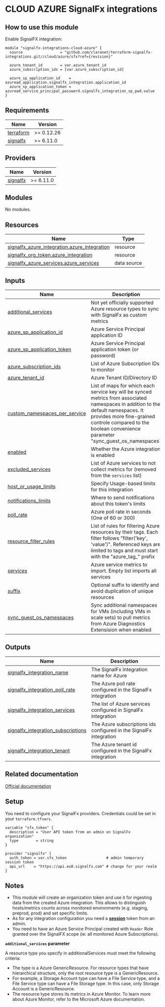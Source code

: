 # CLOUD AZURE SignalFx integrations

## How to use this module

Enable SignalFX integration:

```hcl
module "signalfx-integrations-cloud-azure" {
  source                 = "github.com/claranet/terraform-signalfx-integrations.git//cloud/azure/sfx?ref={revision}"

  azure_tenant_id        = var.azure_tenant_id
  azure_subscription_ids = [var.azure_subscription_id]

  azure_sp_application_id    = azuread_application.signalfx_integration.application_id
  azure_sp_application_token = azuread_service_principal_password.signalfx_integration_sp_pwd.value
}
```

<!-- BEGIN_TF_DOCS -->
## Requirements

| Name | Version |
|------|---------|
| <a name="requirement_terraform"></a> [terraform](#requirement\_terraform) | >= 0.12.26 |
| <a name="requirement_signalfx"></a> [signalfx](#requirement\_signalfx) | >= 6.11.0 |

## Providers

| Name | Version |
|------|---------|
| <a name="provider_signalfx"></a> [signalfx](#provider\_signalfx) | >= 6.11.0 |

## Modules

No modules.

## Resources

| Name | Type |
|------|------|
| [signalfx_azure_integration.azure_integration](https://registry.terraform.io/providers/splunk-terraform/signalfx/latest/docs/resources/azure_integration) | resource |
| [signalfx_org_token.azure_integration](https://registry.terraform.io/providers/splunk-terraform/signalfx/latest/docs/resources/org_token) | resource |
| [signalfx_azure_services.azure_services](https://registry.terraform.io/providers/splunk-terraform/signalfx/latest/docs/data-sources/azure_services) | data source |

## Inputs

| Name | Description | Type | Default | Required |
|------|-------------|------|---------|:--------:|
| <a name="input_additional_services"></a> [additional\_services](#input\_additional\_services) | Not yet officially supported Azure resource types to sync with SignalFx as custom metrics | `list(string)` | `null` | no |
| <a name="input_azure_sp_application_id"></a> [azure\_sp\_application\_id](#input\_azure\_sp\_application\_id) | Azure Service Principal application ID | `string` | n/a | yes |
| <a name="input_azure_sp_application_token"></a> [azure\_sp\_application\_token](#input\_azure\_sp\_application\_token) | Azure Service Principal application token (or password) | `string` | n/a | yes |
| <a name="input_azure_subscription_ids"></a> [azure\_subscription\_ids](#input\_azure\_subscription\_ids) | List of Azure Subscription IDs to monitor | `list(string)` | n/a | yes |
| <a name="input_azure_tenant_id"></a> [azure\_tenant\_id](#input\_azure\_tenant\_id) | Azure Tenant ID/Directory ID | `string` | n/a | yes |
| <a name="input_custom_namespaces_per_service"></a> [custom\_namespaces\_per\_service](#input\_custom\_namespaces\_per\_service) | List of maps for which each service key will be synced metrics from associated namespaces in addition to the default namespaces. It provides more fine-grained controle compared to the boolean convenience parameter "sync\_guest\_os\_namespaces" | <pre>list(object({<br>    service    = string<br>    namespaces = list(string)<br>  }))</pre> | `null` | no |
| <a name="input_enabled"></a> [enabled](#input\_enabled) | Whether the Azure integration is enabled | `bool` | `true` | no |
| <a name="input_excluded_services"></a> [excluded\_services](#input\_excluded\_services) | List of Azure services to not collect metrics for (removed from the `services` list) | `list(string)` | `[]` | no |
| <a name="input_host_or_usage_limits"></a> [host\_or\_usage\_limits](#input\_host\_or\_usage\_limits) | Specify Usage-based limits for this integration | `map(number)` | `null` | no |
| <a name="input_notifications_limits"></a> [notifications\_limits](#input\_notifications\_limits) | Where to send notifications about this token's limits | `list(string)` | `null` | no |
| <a name="input_poll_rate"></a> [poll\_rate](#input\_poll\_rate) | Azure poll rate in seconds (One of 60 or 300) | `number` | `300` | no |
| <a name="input_resource_filter_rules"></a> [resource\_filter\_rules](#input\_resource\_filter\_rules) | List of rules for filtering Azure resources by their tags. Each filter follows "filter('key', 'value')". Referenced keys are limited to tags and must start with the "azure\_tag\_" prefix | <pre>list(object({<br>    filter = object({<br>      source = string<br>    })<br>  }))</pre> | `null` | no |
| <a name="input_services"></a> [services](#input\_services) | Azure service metrics to import. Empty list imports all services | `list(string)` | `[]` | no |
| <a name="input_suffix"></a> [suffix](#input\_suffix) | Optional suffix to identify and avoid duplication of unique resources | `string` | `""` | no |
| <a name="input_sync_guest_os_namespaces"></a> [sync\_guest\_os\_namespaces](#input\_sync\_guest\_os\_namespaces) | Sync additional namespaces for VMs (including VMs in scale sets) to pull metrics from Azure Diagnostics Extensision when enabled | `bool` | `false` | no |

## Outputs

| Name | Description |
|------|-------------|
| <a name="output_signalfx_integration_name"></a> [signalfx\_integration\_name](#output\_signalfx\_integration\_name) | The SignalFx integration name for Azure |
| <a name="output_signalfx_integration_poll_rate"></a> [signalfx\_integration\_poll\_rate](#output\_signalfx\_integration\_poll\_rate) | The Azure poll rate configured in the SignalFx integration |
| <a name="output_signalfx_integration_services"></a> [signalfx\_integration\_services](#output\_signalfx\_integration\_services) | The list of Azure services configured in SignalFx integration |
| <a name="output_signalfx_integration_subscriptions"></a> [signalfx\_integration\_subscriptions](#output\_signalfx\_integration\_subscriptions) | The Azure subscriptions ids configured in the SignalFx integration |
| <a name="output_signalfx_integration_tenant"></a> [signalfx\_integration\_tenant](#output\_signalfx\_integration\_tenant) | The Azure tenant id configured in the SignalFx integration |
<!-- END_TF_DOCS -->

## Related documentation

[Official documentation](https://docs.signalfx.com/en/latest/integrations/azure-info.html#connect-to-microsoft-azure)

## Setup

You need to configure your SignalFx providers.
Credentials could be set in your `terraform.tfvars`.

```
variable "sfx_token" {
  description = "User API token from an admin on SignalFx organization"
  type        = string
}

provider "signalfx" {
  auth_token = var.sfx_token                  # admin temporary session token
  api_url    = "https://api.eu0.signalfx.com" # change for your realm
}
```

## Notes

* This module will create an organization token and use it for ingesting data from the created Azure integration.
  This allows to distinguish hosts/metrics counts across monitored environments (e.g. staging, preprod, prod) and set specific limits.
* As for any integration configuration you need a [**session**](https://docs.signalfx.com/en/latest/admin-guide/tokens.html#user-api-access-tokens) token from an admin.
* You need to have an Azure Service Principal created with `Reader` Role granted over the SignalFX scope (ie: all monitored Azure Subscriptions).

**`additional_services` parameter**

A resource type you specify in additionalServices must meet the following criteria:
 - The type is a Azure GenericResource. For resource types that have hierarchical structure, only the root resource type is a GenericResource.
 - For example, a Storage Account type can have a File Service type, and a File Service type can have a File Storage type. In this case, only Storage Account is a GenericResource.
 - The resource type stores its metrics in Azure Monitor. To learn more about Azure Monitor, refer to the Microsoft Azure documentation.
